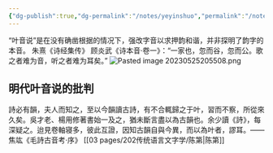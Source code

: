 ```yaml
---
{"dg-publish":true,"dg-permalink":"/notes/yeyinshuo","permalink":"/notes/yeyinshuo/","tags":["语言学"],"created":"2024-11-30T20:49:45.944+08:00","updated":"2025-04-21T16:08:47.773+08:00"}
---
```


“叶音说”是在没有确凿根据的情况下，强改字音以求押韵和谐，并非探明了韵字的本音。
朱熹《诗经集传》
顾炎武《诗本音·卷一》：“一家也，忽而谷，忽而公。歌之者难为音，听之者难为耳矣。”
![Pasted image 20230525205508.png](/img/user/09%20settings/Z%20attachment/Pasted%20image%2020230525205508.png)

## 明代叶音说的批判
詩必有韻，夫人而知之，至以今韻讀古詩，有不合輒歸之于叶，習而不察，所從來久矣。吳才老、楊用修著書始一及之，猶未斷言盡以為古韻也。余少讀《詩》，每深疑之。迨見卷軸寝多，彼此互證，因知古韻自與今異，而以為叶者，謬耳。——焦竑《毛詩古音考·序》
[[03 pages/202传统语言文字学/陈第\|陈第]]
